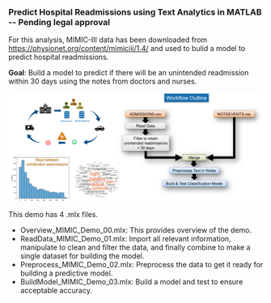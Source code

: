### Predict Hospital Readmissions using Text Analytics in MATLAB -- Pending legal approval
For this analysis, MIMIC-III data has been downloaded from https://physionet.org/content/mimiciii/1.4/ and used to bulid a model to predict hospital readmissions.

**Goal**: Build a model to predict if there will be an unintended readmission within 30 days using the notes from doctors and nurses.

![](Picture2.png)

This demo has 4 .mlx files.
* Overview_MIMIC_Demo_00.mlx: This provides overview of the demo.
* ReadData_MIMIC_Demo_01.mlx: Import all relevant information, manipulate to clean and filter the data, and finally combine to make a single dataset for building the model.
* Preprocess_MIMIC_Demo_02.mlx: Preprocess the data to get it ready for building a predictive model.
* BuildModel_MIMIC_Demo_03.mlx: Build a model and test to ensure acceptable accuracy.
